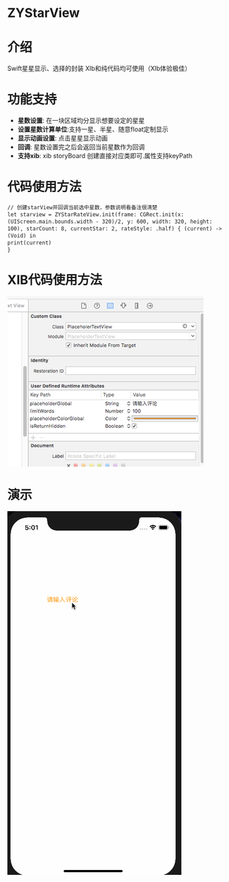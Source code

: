 # ZYStarView

介绍
==============
Swift星星显示、选择的封装
XIb和纯代码均可使用（XIb体验极佳）


功能支持
==============
- **星数设置**: 在一块区域均分显示想要设定的星星
- **设置星数计算单位**:支持一星、半星、随意float定制显示
- **显示动画设置**: 点击星星显示动画
- **回调**: 星数设置完之后会返回当前星数作为回调
- **支持xib**: xib storyBoard 创建直接对应类即可.属性支持keyPath


代码使用方法
==============
```objc
// 创建starView并回调当前选中星数，参数说明看备注很清楚
let starview = ZYStarRateView.init(frame: CGRect.init(x: (UIScreen.main.bounds.width - 320)/2, y: 600, width: 320, height: 100), starCount: 8, currentStar: 2, rateStyle: .half) { (current) -> (Void) in
print(current)
}
```

XIB代码使用方法
==============
![image](https://github.com/RainManGO/PlaceholderTextView/blob/master/xibUsage.png)



演示
==============
![image](https://github.com/RainManGO/PlaceholderTextView/blob/master/demo.gif)
